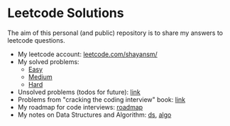 # Leetcode Solutions

The aim of this personal (and public) repository is to share my answers to leetcode questions.

- My leetcode account: [leetcode.com/shayansm/](https://leetcode.com/shayansm/)
- My solved problems:
    - [Easy](./src/easy/README.md)
    - [Medium](./src/medium/README.md)
    - [Hard](./src/hard/README.md)
- Unsolved problems (todos for future): [link](./src/unsolved/README.md)
- Problems from "cracking the coding interview" book: [link](./CrackingTheCodingInterview.md)
- My roadmap for code interviews: [roadmap](./roadmap.html)
- My notes on Data Structures and Algorithm: [ds](./src/lib/dataStructures.html), [algo](./src/lib/algorithms.html)